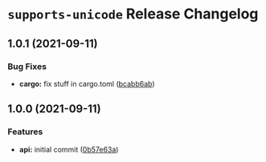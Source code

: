 # `supports-unicode` Release Changelog

<a name="1.0.1"></a>
## 1.0.1 (2021-09-11)

### Bug Fixes

* **cargo:** fix stuff in cargo.toml ([bcabb6ab](https://github.com/zkat/supports-unicode/commit/bcabb6ab3540e8cd3ce8cf8de51c00fe531936fe))

<a name="1.0.0"></a>
## 1.0.0 (2021-09-11)

### Features

* **api:** initial commit ([0b57e63a](https://github.com/zkat/supports-unicode/commit/0b57e63a443d4aab57ecf24868394e0d06984465))

